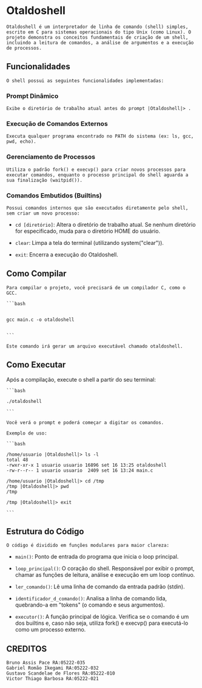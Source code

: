 # Otaldoshell

    Otaldoshell é um interpretador de linha de comando (shell) simples, escrito em C para sistemas operacionais do tipo Unix (como Linux). O projeto demonstra os conceitos fundamentais de criação de um shell, incluindo a leitura de comandos, a análise de argumentos e a execução de processos.

## Funcionalidades

    O shell possui as seguintes funcionalidades implementadas:

### Prompt Dinâmico

    Exibe o diretório de trabalho atual antes do prompt |Otaldoshell|> .

### Execução de Comandos Externos

    Executa qualquer programa encontrado no PATH do sistema (ex: ls, gcc, pwd, echo).

### Gerenciamento de Processos

    Utiliza o padrão fork() e execvp() para criar novos processos para executar comandos, enquanto o processo principal do shell aguarda a sua finalização (waitpid()).

### Comandos Embutidos (Builtins)

    Possui comandos internos que são executados diretamente pelo shell, sem criar um novo processo:

- `cd [diretório]`: Altera o diretório de trabalho atual. Se nenhum diretório for especificado, muda para o diretório HOME do usuário.

- `clear`: Limpa a tela do terminal (utilizando system("clear")).

- `exit`: Encerra a execução do Otaldoshell.

## Como Compilar

    Para compilar o projeto, você precisará de um compilador C, como o GCC.

    ```bash


    gcc main.c -o otaldoshell


    ```

    Este comando irá gerar um arquivo executável chamado otaldoshell.

## Como Executar

Após a compilação, execute o shell a partir do seu terminal:

    ```bash

    ./otaldoshell

    ```

    Você verá o prompt e poderá começar a digitar os comandos.

    Exemplo de uso:

    ```bash

    /home/usuario |Otaldoshell|> ls -l
    total 48
    -rwxr-xr-x 1 usuario usuario 16896 set 16 13:25 otaldoshell
    -rw-r--r-- 1 usuario usuario  2409 set 16 13:24 main.c

    /home/usuario |Otaldoshell|> cd /tmp
    /tmp |Otaldoshell|> pwd
    /tmp

    /tmp |Otaldoshell|> exit

    ```

## Estrutura do Código

    O código é dividido em funções modulares para maior clareza:

- `main()`: Ponto de entrada do programa que inicia o loop principal.

- `loop_principal()`: O coração do shell. Responsável por exibir o prompt, chamar as funções de leitura, análise e execução em um loop contínuo.

- `ler_comando()`: Lê uma linha de comando da entrada padrão (stdin).

- `identificador_d_comando()`: Analisa a linha de comando lida, quebrando-a em "tokens" (o comando e seus argumentos).

- `executor()`: A função principal de lógica. Verifica se o comando é um dos builtins e, caso não seja, utiliza fork() e execvp() para executá-lo como um processo externo.

## CREDITOS

    Bruno Assis Pace RA:05222-035
    Gabriel Romão Ikegami RA:05222-032
    Gustavo Scandelae de Flores RA:05222-010
    Victor Thiago Barbosa RA:05222-021
